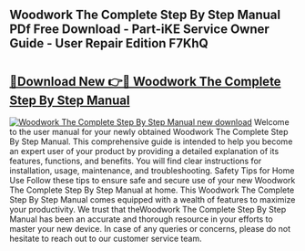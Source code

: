 ## Woodwork The Complete Step By Step Manual PDf Free Download - Part-iKE Service Owner Guide - User Repair Edition F7KhQ

# <h2><a href="http://cf24243.oget.top/?id=Woodwork+The+Complete+Step+By+Step+Manual">🔗Download New 👉🔴 Woodwork The Complete Step By Step Manual</a></h2>

[![Woodwork The Complete Step By Step Manual new download](https://i.imgur.com/5g1atiW.png)](http://cf24243.oget.top/?id=Woodwork+The+Complete+Step+By+Step+Manual)
Welcome to the user manual for your newly obtained Woodwork The Complete Step By Step Manual. This comprehensive guide is intended to help you become an expert user of your product by providing a detailed explanation of its features, functions, and benefits. You will find clear instructions for installation, usage, maintenance, and troubleshooting. Safety Tips for Home Use Follow these tips to ensure safe and secure use of your new Woodwork The Complete Step By Step Manual at home. This Woodwork The Complete Step By Step Manual comes equipped with a wealth of features to maximize your productivity. We trust that theWoodwork The Complete Step By Step Manual has been an accurate and thorough resource in your efforts to master your new device. In case of any queries or concerns, please do not hesitate to reach out to our customer service team.
